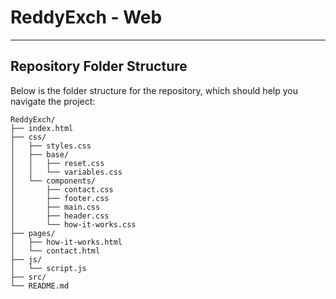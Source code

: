# ReddyExch - Web

---

## Repository Folder Structure

Below is the folder structure for the repository, which should help you navigate the project:

```plaintext
ReddyExch/
├── index.html
├── css/
│   ├── styles.css
│   ├── base/
│   │   ├── reset.css
│   │   └── variables.css
│   └── components/
│       ├── contact.css
│       ├── footer.css
│       ├── main.css
│       ├── header.css
│       └── how-it-works.css
├── pages/
│   ├── how-it-works.html
│   └── contact.html
├── js/
│   └── script.js
├── src/
└── README.md
```
